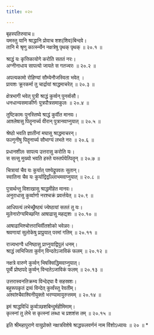 ```yaml
---
title: ०२०

---
```

बृहस्पतिरुवाच॥  
यमस्तु यानि श्राद्धानि प्रोवाच शश(शिव)बिन्दवे।  
तानि मे श्रृणु कार्त्स्न्येन नक्षत्रेषु पृथक् पृथक् ॥ २०.१ ॥  

श्राद्धं यः कृत्तिकायोगे करोति सततं नरः।  
अग्नीनाधाय सापत्यो जायते स गतज्वरः ॥ २०.२ ॥  

अपत्यकामो रोहिण्यां सौम्येनौजस्विता भवेत् ।  
प्रायशः क्रूरकर्मा तु चार्द्रायां श्राद्धमाचरेत् ॥ २०.३ ॥  

क्षेत्रभागी भवेत् पुत्री श्राद्धं कुर्व्वन् पुनर्व्वसौ।  
धनधान्यसमाकीर्णः पुत्रपौत्रसमाकुलः ॥ २०.४ ॥  

तुष्टिकामः पुनस्तिष्ये श्राद्धं कुर्वीत मानवः।  
आश्लेषासु पितॄनार्च्य वीरान् पुत्रानवाप्नुयात् ॥ २०.५ ॥  

श्रेष्ठो भवति ज्ञातीनां मघासु श्राद्धमाचरन्।  
फल्गुनीषु पितॄनार्च्य सौभाग्यं लभते नरः ॥ २०.६ ॥  

प्रधानशीलः सापत्य उत्तरासु करोति यः।  
स सत्सु मुख्यो भवति हस्ते यस्तर्पयेत्पितॄन् ॥ २०.७ ॥  

चित्रायां चैव यः कुर्यात् पश्येद्रूपवतः सुतान्।  
स्वातिना चैव यः कुर्याद्विद्वाँल्लाभमवाप्नुयात् ॥ २०.८ ॥  

पुत्रार्थन्तु विशाखासु श्राद्धमीहेत मानवः।  
अनुराधासु कुर्व्वाणो नरश्चक्रं प्रवर्त्तयेत् ॥ २०.९ ॥  

आधिपत्यं लभेच्छ्रैष्ठ्यं ज्येष्ठायां सततं तु यः।  
मूलेनारोग्यमिच्छन्ति आषाढासु महद्यशः ॥ २०.१० ॥  

आषाढाभिश्चोत्तराभिर्वीतशोको भवेन्नरः।  
श्रवणायां सुलोकेषु प्राप्रुयात् परमां गतिम् ॥ २०.११ ॥  

राज्यभाग्वै धनिष्ठासु प्राप्नुयाद्विपुलं धनम्।  
श्राद्धं त्वभिजिता कुर्वन् विन्दतेऽजाविकं फलम् ॥ २०.१२ ॥  

नक्षत्रे वारुणे कुर्व्वन् भिषक्सिद्धिमवाप्नुयात्।  
पूर्व्वे प्रोष्ठपदे कुर्व्वन् विन्दतेऽजाविकं फलम् ॥ २०.१३ ॥  

उत्तरास्वनतिक्रम्य विन्देद्घा वै सहस्रशः।  
बहुरूपकृतं द्रव्यं विन्देत् कुर्व्वंस्तु रेवतीम्।  
अश्वांश्चैवाश्विनीयुक्तो भरण्यामायुरुत्तमम् ॥ २०.१४ ॥  

इमं श्राद्धविधिं कुर्व्वञ्छशबिन्दुर्महीमिमाम्।  
कृत्स्नां तु लेभे स कृत्स्नां लब्धा च प्रशशंस तम् ॥ २०.१५ ॥  

इति श्रीमहापुराणे वायुप्रोक्ते नक्षत्रविशेषे श्राद्धफलवर्णनं नाम विंशोऽध्यायः ॥ २० ॥ *  

